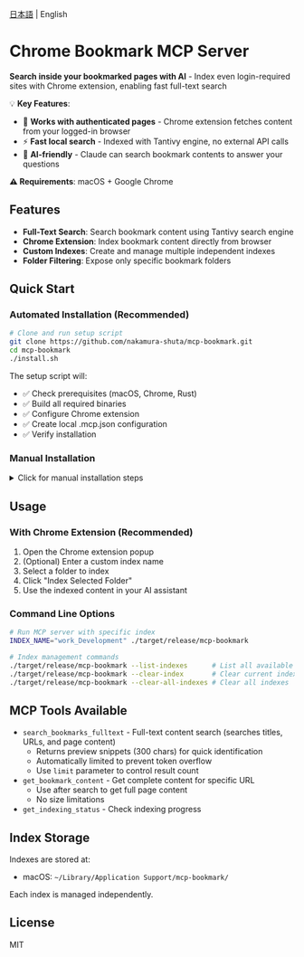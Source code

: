 [日本語](README.ja.md) | English

# Chrome Bookmark MCP Server

**Search inside your bookmarked pages with AI** - Index even login-required sites with Chrome extension, enabling fast full-text search

💡 **Key Features**:

- 🔐 **Works with authenticated pages** - Chrome extension fetches content from your logged-in browser
- ⚡ **Fast local search** - Indexed with Tantivy engine, no external API calls
- 🎯 **AI-friendly** - Claude can search bookmark contents to answer your questions

**⚠️ Requirements**: macOS + Google Chrome

## Features

- **Full-Text Search**: Search bookmark content using Tantivy search engine
- **Chrome Extension**: Index bookmark content directly from browser
- **Custom Indexes**: Create and manage multiple independent indexes
- **Folder Filtering**: Expose only specific bookmark folders

## Quick Start

### Automated Installation (Recommended)

```bash
# Clone and run setup script
git clone https://github.com/nakamura-shuta/mcp-bookmark.git
cd mcp-bookmark
./install.sh
```

The setup script will:

- ✅ Check prerequisites (macOS, Chrome, Rust)
- ✅ Build all required binaries
- ✅ Configure Chrome extension
- ✅ Create local .mcp.json configuration
- ✅ Verify installation

### Manual Installation

<details>
<summary>Click for manual installation steps</summary>

#### 1. Build the Server

```bash
# Clone and build
git clone https://github.com/nakamura-shuta/mcp-bookmark.git
cd mcp-bookmark
cargo build --release

# Verify installation
./target/release/mcp-bookmark --help
```

#### 2. Install Chrome Extension

1. Build the native messaging host:

   ```bash
   cargo build --release --bin mcp-bookmark-native
   ```

2. Install the extension - see [Extension README](bookmark-indexer-extension/README.md)

3. Verify index creation:
   ```bash
   # List all created indexes
   ./target/release/mcp-bookmark --list-indexes
   # Example: work_Development (123 documents, 5.2MB)
   ```

#### 3. Configure MCP

Create a `.mcp.json` configuration file in the project root:

```json
{
  "mcpServers": {
    "mcp-bookmark": {
      "command": "./target/release/mcp-bookmark",
      "args": [],
      "env": {
        "RUST_LOG": "info",
        "INDEX_NAME": "your-index-name"
      }
    }
  }
}
```

**Important**:

- Replace `your-index-name` with the index name created by Chrome extension
- Run `./target/release/mcp-bookmark --list-indexes` to see available indexes

</details>

## Usage

### With Chrome Extension (Recommended)

1. Open the Chrome extension popup
2. (Optional) Enter a custom index name
3. Select a folder to index
4. Click "Index Selected Folder"
5. Use the indexed content in your AI assistant

### Command Line Options

```bash
# Run MCP server with specific index
INDEX_NAME="work_Development" ./target/release/mcp-bookmark

# Index management commands
./target/release/mcp-bookmark --list-indexes      # List all available indexes
./target/release/mcp-bookmark --clear-index       # Clear current index
./target/release/mcp-bookmark --clear-all-indexes # Clear all indexes
```

## MCP Tools Available

- `search_bookmarks_fulltext` - Full-text content search (searches titles, URLs, and page content)
  - Returns preview snippets (300 chars) for quick identification
  - Automatically limited to prevent token overflow
  - Use `limit` parameter to control result count
- `get_bookmark_content` - Get complete content for specific URL
  - Use after search to get full page content
  - No size limitations
- `get_indexing_status` - Check indexing progress

## Index Storage

Indexes are stored at:

- macOS: `~/Library/Application Support/mcp-bookmark/`

Each index is managed independently.

## License

MIT
